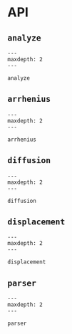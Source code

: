 # API

## `analyze`

```{toctree}
---
maxdepth: 2
---

analyze
```

## `arrhenius`

```{toctree}
---
maxdepth: 2
---

arrhenius
```

## `diffusion`

```{toctree}
---
maxdepth: 2
---

diffusion
```

## `displacement`

```{toctree}
---
maxdepth: 2
---

displacement
```

## `parser`

```{toctree}
---
maxdepth: 2
---

parser
```
